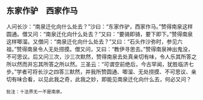 ## 东家作驴　西家作马

人问长沙：“南泉迁化向什么处去？”沙曰：“东家作驴，西家作马。”赞得南泉这样圆通。僧又问：“南泉迁化向什么处去？”又曰：“要骑即骑，要下即下。”赞得南泉这样唧溜。又僧问：“南泉迁化向什么处去？”又曰：“石头作沙弥时，参见六祖。”赞得南泉令人无处捞摸。僧又问，又曰：“教伊寻思去。”赞得南泉神出鬼没，不可思议。后又问三次，沙三次默然，赞得南泉去处真亲切有味，令人乐其所答之所以然而并忘其所答之所以然。三圣云：“可谓空前绝后，今古罕闻，犹胜临济七步。”学者可将长沙之四答三默然，并我所赞圆通、唧溜、无处捞摸、不可思议、亲切有味合看，以见此我之奇，此我之妙，即能见南泉迁化向什么去，何必又问？

```xu
批注：十法界无一不是南泉。
```
